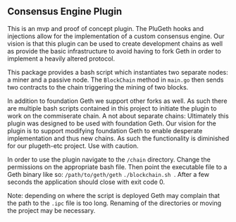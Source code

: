 ## Consensus Engine Plugin

This is an mvp and proof of concept plugin. The PluGeth hooks and injections allow for the implementation of a custom consensus engine. Our vision is that this plugin can be used to create development chains as well as provide the basic infrastructure to avoid having to fork Geth in order to implement a heavily altered protocol. 

This package provides a bash script which instantiates two separate nodes: a miner and a passive node. The `BlockChain` method in `main.go` then sends two contracts to the chain triggering the mining of two blocks. 

In addition to foundation Geth we support other forks as well. As such there are multiple bash scripts contained in this project to initiate the plugin to work on the commiserate chain. A not about separate chains: Ultimately this plugin was designed to be used with foundation Geth. Our vision for the plugin is to support modifying foundation Geth to enable desperate implementation and thus new chains. As such the functionality is diminished for our plugeth-etc project. Use with caution.  

In order to use the plugin navigate to the `/chain` directory. Change the permissions on the appropriate bash file.  Then point the executable file to a Geth binary like so: `/path/to/geth/geth` `./blockchain.sh `.  After a few seconds the application should close with exit code 0. 

Note: depending on where the script is deployed Geth may complain that the path to the `.ipc` file is too long. Renaming of the directories or moving the project may be necessary.